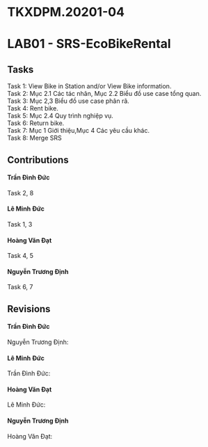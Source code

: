 # TKXDPM.20201-04
<H1>LAB01 - SRS-EcoBikeRental</H1>
<H2>Tasks</H2>
<div>Task 1: View Bike in Station and/or View Bike information.<br>
  Task 2: Mục 2.1 Các tác nhân, Mục 2.2 Biểu đồ use case tổng quan.<br>
  Task 3: Mục 2,3 Biểu đồ use case phân rã.<br>
  Task 4: Rent bike.<br>
  Task 5: Mục 2.4 Quy trình nghiệp vụ.<br>
  Task 6: Return bike.<br>
  Task 7: Mục 1 Giới thiệu,Mục 4 Các yêu cầu khác.<br>
  Task 8: Merge SRS</Div>
<H2>Contributions</H2>

<H4>Trần Đình Đức</H4>
  <div>Task 2, 8 </Div>
<H4>Lê Minh Đức</H4>
  <Div>Task 1, 3</Div>
<H4>Hoàng Văn Đạt</H4>
  <Div>Task 4, 5</Div>
<H4>Nguyễn Trương Định</H4>
  <Div>Task 6, 7</Div>

<H2>Revisions</H2>

<H4>Trần Đình Đức</H4>
Nguyễn Trương Định: 

<H4>Lê Minh Đức</H4>
Trần Đình Đức:

<H4>Hoàng Văn Đạt</H4>
Lê Minh Đức:

<H4>Nguyễn Trương Định</H4>
Hoàng Văn Đạt:

